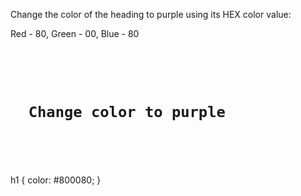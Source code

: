 Change the color of the heading to purple using its HEX color value:

Red - 80, Green - 00, Blue - 80

<codeblock language="css" type="exercise" testMode="fixedInput">
<code>
<panel language="html">
<h1>
  Change color to purple
</h1>
</panel>
<panel language="css">

</panel>
</code>

<solution>
h1 {
  color: #800080;
}
</solution>
</codeblock>